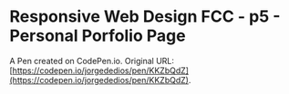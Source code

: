 # Responsive Web Design FCC - p5 - Personal Porfolio Page

A Pen created on CodePen.io. Original URL: [https://codepen.io/jorgededios/pen/KKZbQdZ](https://codepen.io/jorgededios/pen/KKZbQdZ).

